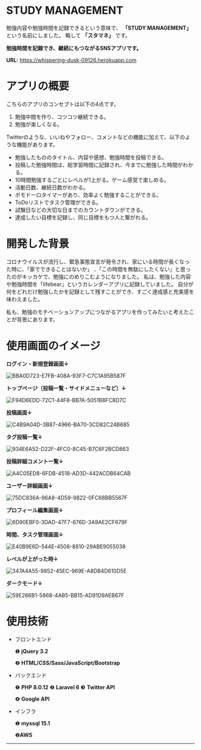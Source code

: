 # STUDY MANAGEMENT

勉強内容や勉強時間を記録できるという意味で、 **「STUDY MANAGEMENT」** という名前にしました。
略して **「スタマネ」** です。

**勉強時間を記録でき、継続にもつながるSNSアプリです。**

**URL:** https://whispering-dusk-09126.herokuapp.com

# アプリの概要

こちらのアプリのコンセプトは以下の4点です。

1. 勉強中間を作り、コツコツ継続できる。
2. 勉強が楽しくなる。

Twitterのような、いいねやフォロー、コメントなどの機能に加えて、以下のような機能があります。

* 勉強したもののタイトル、内容や感想、勉強時間を投稿できる。
* 投稿した勉強時間は、総学習時間に記録され、今までに勉強した時間がわかる。
* 10時間勉強するごとにレベルが1上がる。ゲーム感覚で楽しめる。
* 活動日数、継続日数がわかる。
* ポモドーロタイマーがあり、効率よく勉強することができる。
* ToDoリストでタスク管理ができる。
* 試験日などの大切な日までのカウントダウンができる。
* 達成したい目標を記録し、同じ目標をもつ人と繋がれる。

# 開発した背景

コロナウイルスが流行し、緊急事態宣言が発令され、家にいる時間が長くなった時に、「家でできることはないか」
、「この時間を無駄にしたくない」と思ったのがキッカケで、勉強にのめりこむようになりました。
私は、勉強した内容や勉強時間を「lifebear」というカレンダーアプリに記録していました。
自分が何をどれだけ勉強したかを記録として残すことができ、すごく達成感と充実感を味わえました。

私も、勉強のモチベーションアップにつながるアプリを作ってみたいと考えたことが背景にあります。

# 使用画面のイメージ
   
   **ログイン・新規登録画面↓**
   
  ![BBA0D723-E7FB-408A-93F7-C7C1A95B587F](https://user-images.githubusercontent.com/90256385/146677284-df2142e1-5554-4003-8c0c-305b9f8cd983.jpeg)
  
  
  **トップページ（投稿一覧・サイドメニューなど）↓**
  
  ![F94D6EDD-72C1-44F8-BB7A-5051B8FC8D7C](https://user-images.githubusercontent.com/90256385/146677364-3efa9532-73e3-4385-a185-af9fe54dd234.jpeg)
  
  
  **投稿画面↓**
  
  ![C4B9A04D-3B87-4966-BA70-3CD82C24B685](https://user-images.githubusercontent.com/90256385/146680723-034d671e-42e1-40de-98e8-bc5d168dcaf6.jpeg)
  
  
  **タグ投稿一覧↓**
  
  ![934E6A52-D22F-4FC0-8C45-B7C6F2BCD863](https://user-images.githubusercontent.com/90256385/146680783-5f456344-6da8-42a0-8901-a9287c95fb3f.jpeg)
  
  
  **投稿詳細コメント一覧↓**
  
  ![A4C05ED8-6FDB-4518-AD3D-442ACDB64CAB](https://user-images.githubusercontent.com/90256385/146680850-baf862ef-14b3-4d20-9ac1-0dca02369b7b.jpeg)
  
  
  **ユーザー詳細画面↓**
  
  ![75DC836A-96A8-4D59-9822-0FC68BB5567F](https://user-images.githubusercontent.com/90256385/146680914-eee64845-8c31-4802-8b8e-f35ad6b4a70d.jpeg)
  
  
  **プロフィール編集画面↓**
  
  ![6D90EBF0-3DAD-47F7-876D-3A9AE2CF679F](https://user-images.githubusercontent.com/90256385/146680977-4377bc19-8267-44ba-a48c-ff56b1bf7ab3.jpeg)
  
  
  **時間、タスク管理画面↓**
  
  ![E40B9E6D-544E-4508-8810-29ABE9055038](https://user-images.githubusercontent.com/90256385/146681062-6ca44906-433d-4816-86fc-3018b309cb0c.jpeg)
  
  
  **レベルが上がった時↓**
  
  ![347A4A55-9852-45EC-969E-A8DB4D610D5E](https://user-images.githubusercontent.com/90256385/146681225-5e4934e9-1199-4491-a56c-224e849f32c3.jpeg)
  
  
  **ダークモード↓**
  
  ![59E266B1-5868-4AB5-BB15-AD91D9AEB67F](https://user-images.githubusercontent.com/90256385/146681238-06753e9a-ebcb-4d8e-9285-b19f2239b83e.jpeg)
  
  # 使用技術
  
  * フロントエンド
   
    ❶ **jQuery 3.2**
  
    ❷ **HTML/CSS/Sass/JavaScript/Bootstrap**

 * バックエンド
   
    ❶ **PHP 8.0.12**
    ❷ **Laravel 6**
    ❸ **Twitter API**

    ❹ **Google API**
 
 * インフラ
  
    ❶ **myssql 15.1**
    
    ❷**AWS**
  
  
  ****
